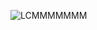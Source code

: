 
![LCMMMMMMM](https://github.com/subpar557/VHDL_Assignment/assets/159637302/a839c646-179d-4489-923b-b72a0bb1c0c0)
